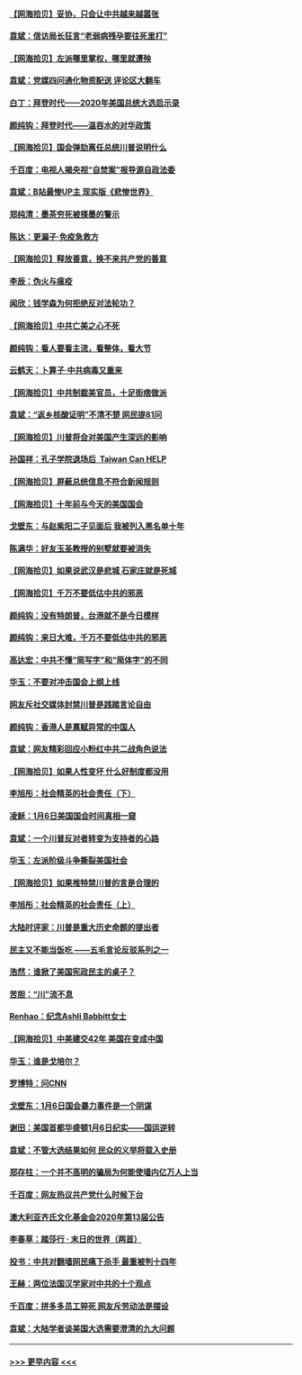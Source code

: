 #### [【网海拾贝】妥协，只会让中共越来越嚣张](../pages/nsc993/n12717392.md?t=01281902) 
#### [袁斌：信访局长狂言“老弱病残孕要往死里打”](../pages/nsc993/n12717343.md?t=01281902) 
#### [【网海拾贝】左派哪里掌权，哪里就遭殃](../pages/nsc993/n12715009.md?t=01281902) 
#### [袁斌：党媒四问通化物资配送 评论区大翻车](../pages/nsc993/n12714950.md?t=01281902) 
#### [白丁：拜登时代——2020年美国总统大选启示录](../pages/nsc993/n12714920.md?t=01281902) 
#### [颜纯钩：拜登时代——温吞水的对华政策](../pages/nsc993/n12713245.md?t=01281902) 
#### [【网海拾贝】国会弹劾离任总统川普说明什么](../pages/nsc993/n12712816.md?t=01281902) 
#### [千百度：电视人揭央视“自焚案”报导源自政法委](../pages/nsc993/n12709760.md?t=01281902) 
#### [袁斌：B站最惨UP主 现实版《悲惨世界》](../pages/nsc993/n12709686.md?t=01281902) 
#### [郑纯清：墨茶穷死被搽墨的警示](../pages/nsc993/n12709262.md?t=01281902) 
#### [陈达：更漏子·免疫急救方](../pages/nsc993/n12709244.md?t=01281902) 
#### [【网海拾贝】释放善意，换不来共产党的善意](../pages/nsc993/n12708361.md?t=01281902) 
#### [李辰：伪火与瘟疫](../pages/nsc993/n12707981.md?t=01281902) 
#### [闻欣：钱学森为何拒绝反对法轮功？](../pages/nsc993/n12707407.md?t=01281902) 
#### [【网海拾贝】中共亡美之心不死](../pages/nsc993/n12707621.md?t=01281902) 
#### [颜纯钩：看人要看主流，看整体，看大节](../pages/nsc993/n12707536.md?t=01281902) 
#### [云鹤天：卜算子‧中共病毒又重来](../pages/nsc993/n12707408.md?t=01281902) 
#### [【网海拾贝】中共制裁美官员，十足街痞做派](../pages/nsc993/n12705115.md?t=01281902) 
#### [袁斌：“返乡核酸证明”不清不楚 网民提81问](../pages/nsc993/n12704982.md?t=01281902) 
#### [【网海拾贝】川普将会对美国产生深远的影响](../pages/nsc993/n12703045.md?t=01281902) 
#### [孙国祥：孔子学院退场后  Taiwan Can HELP](../pages/nsc993/n12702430.md?t=01281902) 
#### [【网海拾贝】屏蔽总统信息不符合新闻规则](../pages/nsc993/n12699998.md?t=01281902) 
#### [【网海拾贝】十年前与今天的美国国会](../pages/nsc993/n12696993.md?t=01281902) 
#### [戈壁东：与赵紫阳二子见面后 我被列入黑名单十年](../pages/nsc993/n12696215.md?t=01281902) 
#### [陈满华：好友玉圣教授的别墅就要被消失](../pages/nsc993/n12695411.md?t=01281902) 
#### [【网海拾贝】如果说武汉是悲城 石家庄就是死城](../pages/nsc993/n12694589.md?t=01281902) 
#### [【网海拾贝】千万不要低估中共的邪恶](../pages/nsc993/n12692771.md?t=01281902) 
#### [颜纯钩：没有特朗普，台港就不是今日模样](../pages/nsc993/n12692678.md?t=01281902) 
#### [颜纯钩：来日大难，千万不要低估中共的邪恶](../pages/nsc993/n12692080.md?t=01281902) 
#### [高达宏：中共不懂“简写字”和“简体字”的不同](../pages/nsc993/n12692068.md?t=01281902) 
#### [华玉：不要对冲击国会上纲上线](../pages/nsc993/n12689948.md?t=01281902) 
#### [网友斥社交媒体封禁川普是践踏言论自由](../pages/nsc993/n12687482.md?t=01281902) 
#### [颜纯钩：香港人是禀赋异常的中国人](../pages/nsc993/n12685142.md?t=01281902) 
#### [袁斌：网友精彩回应小粉红中共二战角色说法](../pages/nsc993/n12684994.md?t=01281902) 
#### [【网海拾贝】如果人性变坏 什么好制度都没用](../pages/nsc993/n12683000.md?t=01281902) 
#### [李旭彤：社会精英的社会责任（下）](../pages/nsc993/n12680604.md?t=01281902) 
#### [凌稣：1月6日美国国会时间真相一窥](../pages/nsc993/n12682780.md?t=01281902) 
#### [袁斌：一个川普反对者转变为支持者的心路](../pages/nsc993/n12682700.md?t=01281902) 
#### [华玉：左派阶级斗争撕裂美国社会](../pages/nsc993/n12681226.md?t=01281902) 
#### [【网海拾贝】如果推特禁川普的言是合理的](../pages/nsc993/n12681232.md?t=01281902) 
#### [李旭彤：社会精英的社会责任（上）](../pages/nsc993/n12680501.md?t=01281902) 
#### [大陆时评家：川普是重大历史命题的提出者](../pages/nsc993/n12679904.md?t=01281902) 
#### [民主又不能当饭吃 ——五毛言论反驳系列之一](../pages/nsc993/n12679877.md?t=01281902) 
#### [浩然：谁掀了美国宪政民主的桌子？](../pages/nsc993/n12679850.md?t=01281902) 
#### [苦胆：“川”流不息](../pages/nsc993/n12678388.md?t=01281902) 
#### [Renhao：纪念Ashli Babbitt女士](../pages/nsc993/n12678359.md?t=01281902) 
#### [【网海拾贝】中美建交42年 美国在变成中国](../pages/nsc993/n12678324.md?t=01281902) 
#### [华玉：谁是戈培尔？](../pages/nsc993/n12677515.md?t=01281902) 
#### [罗博特：问CNN](../pages/nsc993/n12677172.md?t=01281902) 
#### [戈壁东：1月6日国会暴力事件是一个阴谋](../pages/nsc993/n12674639.md?t=01281902) 
#### [谢田：美国首都华盛顿1月6日纪实——国运逆转](../pages/nsc993/n12673190.md?t=01281902) 
#### [袁斌：不管大选结果如何 民众的义举将载入史册](../pages/nsc993/n12672787.md?t=01281902) 
#### [郑存柱：一个并不高明的骗局为何能使墙内亿万人上当](../pages/nsc993/n12671449.md?t=01281902) 
#### [千百度：网友热议共产党什么时候下台](../pages/nsc993/n12670442.md?t=01281902) 
#### [澳大利亚齐氏文化基金会2020年第13届公告](../pages/nsc993/n12670273.md?t=01281902) 
#### [李春草：踏莎行 · 末日的世界（两首）](../pages/nsc993/n12670253.md?t=01281902) 
#### [投书：中共对翻墙网民痛下杀手 最重被判十四年](../pages/nsc993/n12670190.md?t=01281902) 
#### [王赫：两位法国汉学家对中共的十个观点](../pages/nsc993/n12669593.md?t=01281902) 
#### [千百度：拼多多员工猝死 网友斥劳动法是摆设](../pages/nsc993/n12668081.md?t=01281902) 
#### [袁斌：大陆学者谈美国大选需要澄清的九大问题](../pages/nsc993/n12668023.md?t=01281902) 

----
#### [ >>> 更早内容 <<< ](../indexes/nsc993-earlier.md)
